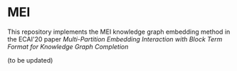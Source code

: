 # MEI

This repository implements the MEI knowledge graph embedding method in the ECAI'20 paper *Multi-Partition Embedding Interaction with Block Term Format for Knowledge Graph Completion*

(to be updated)
